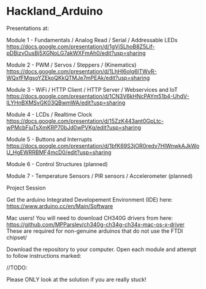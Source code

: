 # Hackland_Arduino

Presentations at:

Module 1 - Fundamentals / Analog Read / Serial / Addressable LEDs 
https://docs.google.com/presentation/d/1gVjSLhoB8Z5Lif-pDBizyOusBj5XGNoLG7akWXFmAh0/edit?usp=sharing

Module 2 - PWM / Servos / Steppers / (Kinematics)
https://docs.google.com/presentation/d/1LhHl6oIg6lTWvR-WQxfFMgsoYZEkoQKkQTMJe7mPEAk/edit?usp=sharing

Module 3 - WiFi / HTTP Client / HTTP Server / Webservices and IoT
https://docs.google.com/presentation/d/1CN3V6kHNcPAYm51b4-UhdV-lLYHnBXMSvGK03QBwmWA/edit?usp=sharing

Module 4 - LCDs / Realtime Clock
https://docs.google.com/presentation/d/15ZzK443ant0GpLtc-wPMcbFjuTsXmKRP70bJd0wPVKg/edit?usp=sharing

Module 5 - Buttons and Interrupts
https://docs.google.com/presentation/d/1bfK69S3jOR0redv7HlWnwkAJkWoU_HgEWRRBMF4mcD0/edit?usp=sharing

Module 6 - Control Structures (planned)

Module 7 - Temperature Sensors / PIR sensors / Accelerometer (planned)

Project Session




Get the arduino Integrated Developement Environment (IDE) here:
https://www.arduino.cc/en/Main/Software

Mac users! You will need to download CH340G drivers from here: https://github.com/MPParsley/ch340g-ch34g-ch34x-mac-os-x-driver These are required for non-genuine arduinos that do not use the FTDI chipset/

Download the repository to your computer. 
Open each module and attempt to follow instructions marked: 

//TODO:

Please ONLY look at the solution if you are really stuck!
